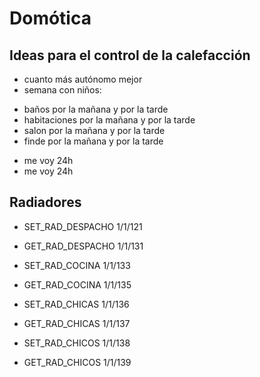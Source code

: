 # Domótica #


## Ideas para el control de la calefacción ##

- cuanto más autónomo mejor
- semana con niños:

* baños por la mañana y por la tarde
* habitaciones por la mañana y por la tarde
* salon por la mañana y por la tarde
* finde por la mañana y por la tarde
- me voy 24h
- me voy 24h

## Radiadores ##

- SET_RAD_DESPACHO 1/1/121
- GET_RAD_DESPACHO 1/1/131

- SET_RAD_COCINA 1/1/133
- GET_RAD_COCINA 1/1/135

- SET_RAD_CHICAS 1/1/136
- GET_RAD_CHICAS 1/1/137

- SET_RAD_CHICOS 1/1/138
- GET_RAD_CHICOS 1/1/139

